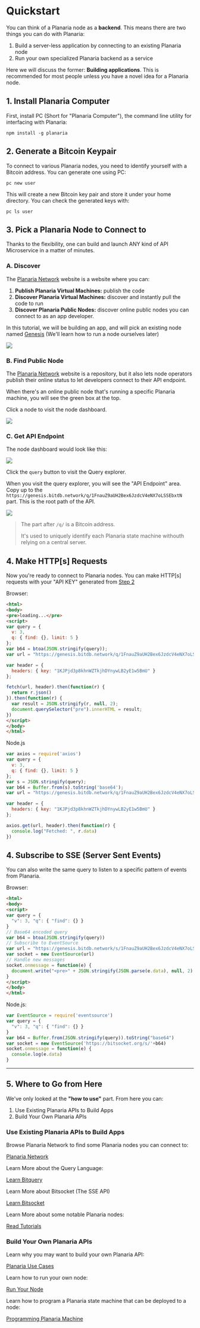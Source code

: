 # Quickstart

You can think of a Planaria node as a **backend**. This means there are two things you can do with Planaria:

1. Build a server-less application by connecting to an existing Planaria node
2. Run your own specialized Planaria backend as a service

Here we will discuss the former: **Building applications**. This is recommended for most people unless you have a novel idea for a Planaria node.


## 1. Install Planaria Computer

First, install PC (Short for "Planaria Computer"), the command line utility for interfacing with Planaria:

```
npm install -g planaria
```

## 2. Generate a Bitcoin Keypair

To connect to various Planaria nodes, you need to identify yourself with a Bitcoin address. You can generate one using PC:

```
pc new user
```

This will create a new Bitcoin key pair and store it under your home directory. You can check the generated keys with:

```
pc ls user
```

## 3. Pick a Planaria Node to Connect to

Thanks to the flexibility, one can build and launch ANY kind of API Microservice in a matter of minutes.


### A. Discover

The [Planaria Network](https://planaria.network) website is a website where you can:

1. **Publish Planaria Virtual Machines:** publish the code
2. **Discover Planaria Virtual Machines:** discover and instantly pull the code to run
3. **Discover Planaria Public Nodes:** discover online public nodes you can connect to as an app developer.

In this tutorial, we will be building an app, and will pick an existing node named [Genesis](https://genesis.bitdb.network) (We'll learn how to run a node ourselves later)

<img class='border' src='home.png'>

### B. Find Public Node

The [Planaria Network](https://planaria.network) website is a repository, but it also lets node operators publish their online status to let developers connect to their API endpoint.

When there's an online public node that's running a specific Planaria machine, you will see the green box at the top.

Click a node to visit the node dashboard.

<img class='border' src='online.png'>

### C. Get API Endpoint

The node dashboard would look like this:

<img class='border' src='dash.png'>

Click the `query` button to visit the Query explorer.

When you visit the query explorer, you will see the "API Endpoint" area. Copy up to the `https://genesis.bitdb.network/q/1FnauZ9aUH2Bex6JzdcV4eNX7oLSSEbxtN` part. This is the root path of the API.

<img class='border' src='endpoint.png'>

> The part after `/q/` is a Bitcoin address.
>
> It's used to uniquely identify each Planaria state machine withouth relying on a central server.

## 4. Make HTTP[s] Requests

Now you're ready to connect to Planaria nodes. You can make HTTP[s] requests with your "API KEY" generated from [Step 2](https://docs.planaria.network/#/quickstart?id=_2-generate-a-bitcoin-keypair)

Browser:

```html
<html>
<body>
<pre>loading...</pre>
<script>
var query = {
  v: 3,
  q: { find: {}, limit: 5 }
};
var b64 = btoa(JSON.stringify(query));
var url = "https://genesis.bitdb.network/q/1FnauZ9aUH2Bex6JzdcV4eNX7oLSSEbxtN/" + b64;

var header = {
  headers: { key: "1KJPjd3p8khnWZTkjhDYnywLB2yE1w5BmU" }
};

fetch(url, header).then(function(r) {
  return r.json()
}).then(function(r) {
  var result = JSON.stringify(r, null, 2);
  document.querySelector("pre").innerHTML = result;
})
</script>
</body>
</html>
```

Node.js

```javascript
var axios = require('axios')
var query = {
  v: 3,
  q: { find: {}, limit: 5 }
};
var s = JSON.stringify(query);
var b64 = Buffer.from(s).toString('base64');
var url = "https://genesis.bitdb.network/q/1FnauZ9aUH2Bex6JzdcV4eNX7oLSSEbxtN/" + b64;

var header = {
  headers: { key: "1KJPjd3p8khnWZTkjhDYnywLB2yE1w5BmU" }
};

axios.get(url, header).then(function(r) {
  console.log("Fetched: ", r.data)
})
```


## 4. Subscribe to SSE (Server Sent Events)

You can also write the same query to listen to a specific pattern of events from Planaria.

Browser:

```html
<html>
<body>
<script>
var query = {
  "v": 3, "q": { "find": {} }
}
// Base64 encoded query
var b64 = btoa(JSON.stringify(query))
// Subscribe to EventSource
var url = "https://genesis.bitdb.network/s/1FnauZ9aUH2Bex6JzdcV4eNX7oLSSEbxtN/" + b64;
var socket = new EventSource(url)
// Handle new messages
socket.onmessage = function(e) {
  document.write("<pre>" + JSON.stringify(JSON.parse(e.data), null, 2) + "</pre>")
}
</script>
</body>
</html>
```

Node.js:

```javascript
var EventSource = require('eventsource')
var query = {
  "v": 3, "q": { "find": {} }
}
var b64 = Buffer.from(JSON.stringify(query)).toString("base64")
var socket = new EventSource('https://bitsocket.org/s/'+b64)
socket.onmessage = function(e) {
  console.log(e.data)
}
```

---

## 5. Where to Go from Here

We've only looked at the **"how to use"** part. From here you can:

1. Use Existing Planaria APIs to Build Apps
2. Build Your Own Planaria APIs

### Use Existing Planaria APIs to Build Apps

Browse Planaria Network to find some Planaria nodes you can connect to:

<a href='https://planaria.network' class='btn'>Planaria Network</a>

Learn More about the Query Language:

<a href='/#/query' class='btn'>Learn Bitquery</a>

Learn More about Bitsocket (The SSE API)

<a href='/#/socket' class='btn'>Learn Bitsocket</a>


Learn More about some notable Planaria nodes:

<a href='https://medium.com/@_unwriter' class='btn'>Read Tutorials</a>

### Build Your Own Planaria APIs

Learn why you may want to build your own Planaria API:

<a href='/#/use' class='btn'>Planaria Use Cases</a>

Learn how to run your own node:

<a href='/#/guide?id=b-run-a-node' class='btn'>Run Your Node</a>

Learn how to program a Planaria state machine that can be deployed to a node:

<a href='/#/api' class='btn'>Programming Planaria Machine</a>

